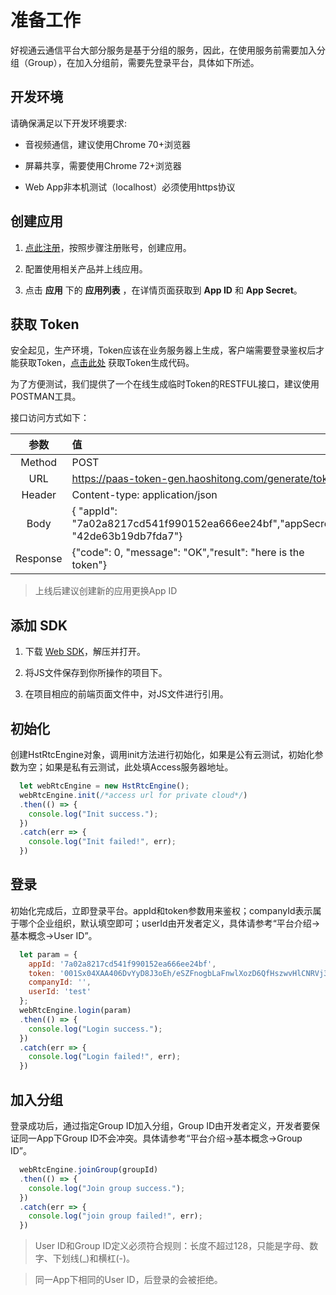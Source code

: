 # 准备工作

好视通云通信平台大部分服务是基于分组的服务，因此，在使用服务前需要加入分组（Group），在加入分组前，需要先登录平台，具体如下所述。

## 开发环境

请确保满足以下开发环境要求:

- 音视频通信，建议使用Chrome 70+浏览器
 
- 屏幕共享，需要使用Chrome 72+浏览器

- Web App非本机测试（localhost）必须使用https协议

## 创建应用

1. [点此注册](http://customer.paas.hst.com/register)，按照步骤注册账号，创建应用。

2. 配置使用相关产品并上线应用。

3. 点击 **应用** 下的 **应用列表** ，在详情页面获取到 **App ID** 和 **App Secret**。

## 获取 Token

安全起见，生产环境，Token应该在业务服务器上生成，客户端需要登录鉴权后才能获取Token，[点击此处](http://customer.paas.hst.com/code) 获取Token生成代码。  

为了方便测试，我们提供了一个在线生成临时Token的RESTFUL接口，建议使用POSTMAN工具。 

接口访问方式如下：

| 参数 | 值 |
| :-: | :- |
| Method | POST |
| URL | https://paas-token-gen.haoshitong.com/generate/token |
| Header | Content-type: application/json |
| Body | { "appId": "7a02a8217cd541f990152ea666ee24bf","appSecret": "42de63b19db7fda7"} |
| Response | {"code": 0, "message": "OK","result": "here is the token"} |

> 上线后建议创建新的应用更换App ID

## 添加 SDK

1. 下载 [Web SDK](http://paas.hst.com/developer/downloadSDK)，解压并打开。
 
2. 将JS文件保存到你所操作的项目下。

3. 在项目相应的前端页面文件中，对JS文件进行引用。


## 初始化

创建HstRtcEngine对象，调用init方法进行初始化，如果是公有云测试，初始化参数为空；如果是私有云测试，此处填Access服务器地址。

```js
  let webRtcEngine = new HstRtcEngine();
  webRtcEngine.init(/*access url for private cloud*/)
  .then(() => {
    console.log("Init success.");
  })
  .catch(err => {
    console.log("Init failed!", err);
  })
```

## 登录

初始化完成后，立即登录平台。appId和token参数用来鉴权；companyId表示属于哪个企业组织，默认填空即可；userId由开发者定义，具体请参考“平台介绍->基本概念->User ID”。

```js
  let param = {
    appId: '7a02a8217cd541f990152ea666ee24bf',
    token: '001Sx04XAA406DvYyD8J3oEh/eSZFnogbLaFnwlXozD6QfHszwvHlCNRVj3wjIxldlRYRG28cGFdK9xgku3fhdMKY2pB3j1It4Omq8Quxx4xFH/2h3MbrWmsVCjh/N1cfsx',
    companyId: '',
    userId: 'test'
  };
  webRtcEngine.login(param)
  .then(() => {
    console.log("Login success.");
  })
  .catch(err => {
    console.log("Login failed!", err);
  })
```

## 加入分组

登录成功后，通过指定Group ID加入分组，Group ID由开发者定义，开发者要保证同一App下Group ID不会冲突。具体请参考“平台介绍->基本概念->Group ID”。

```js
  webRtcEngine.joinGroup(groupId)
  .then(() => {
    console.log("Join group success.");
  })
  .catch(err => {
    console.log("join group failed!", err);
  })
```

> User ID和Group ID定义必须符合规则：长度不超过128，只能是字母、数字、下划线(_)和横杠(-)。

> 同一App下相同的User ID，后登录的会被拒绝。